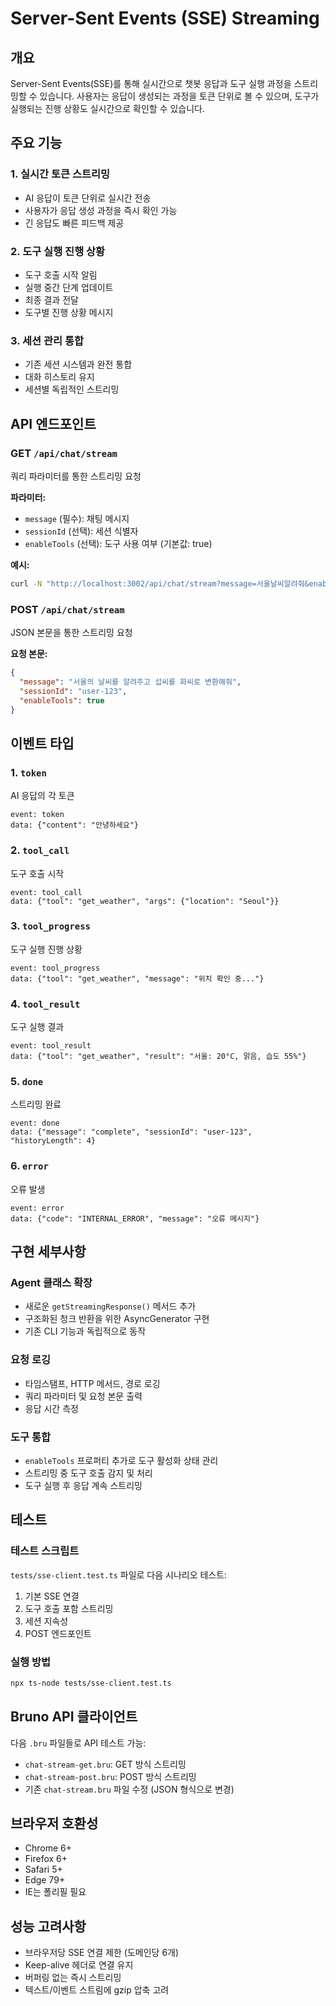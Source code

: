 # Server-Sent Events (SSE) Streaming

## 개요
Server-Sent Events(SSE)를 통해 실시간으로 챗봇 응답과 도구 실행 과정을 스트리밍할 수 있습니다. 사용자는 응답이 생성되는 과정을 토큰 단위로 볼 수 있으며, 도구가 실행되는 진행 상황도 실시간으로 확인할 수 있습니다.

## 주요 기능

### 1. 실시간 토큰 스트리밍
- AI 응답이 토큰 단위로 실시간 전송
- 사용자가 응답 생성 과정을 즉시 확인 가능
- 긴 응답도 빠른 피드백 제공

### 2. 도구 실행 진행 상황
- 도구 호출 시작 알림
- 실행 중간 단계 업데이트
- 최종 결과 전달
- 도구별 진행 상황 메시지

### 3. 세션 관리 통합
- 기존 세션 시스템과 완전 통합
- 대화 히스토리 유지
- 세션별 독립적인 스트리밍

## API 엔드포인트

### GET `/api/chat/stream`
쿼리 파라미터를 통한 스트리밍 요청

**파라미터:**
- `message` (필수): 채팅 메시지
- `sessionId` (선택): 세션 식별자
- `enableTools` (선택): 도구 사용 여부 (기본값: true)

**예시:**
```bash
curl -N "http://localhost:3002/api/chat/stream?message=서울날씨알려줘&enableTools=true"
```

### POST `/api/chat/stream`
JSON 본문을 통한 스트리밍 요청

**요청 본문:**
```json
{
  "message": "서울의 날씨를 알려주고 섭씨를 화씨로 변환해줘",
  "sessionId": "user-123",
  "enableTools": true
}
```

## 이벤트 타입

### 1. `token`
AI 응답의 각 토큰
```
event: token
data: {"content": "안녕하세요"}
```

### 2. `tool_call`
도구 호출 시작
```
event: tool_call
data: {"tool": "get_weather", "args": {"location": "Seoul"}}
```

### 3. `tool_progress`
도구 실행 진행 상황
```
event: tool_progress
data: {"tool": "get_weather", "message": "위치 확인 중..."}
```

### 4. `tool_result`
도구 실행 결과
```
event: tool_result
data: {"tool": "get_weather", "result": "서울: 20°C, 맑음, 습도 55%"}
```

### 5. `done`
스트리밍 완료
```
event: done
data: {"message": "complete", "sessionId": "user-123", "historyLength": 4}
```

### 6. `error`
오류 발생
```
event: error
data: {"code": "INTERNAL_ERROR", "message": "오류 메시지"}
```

## 구현 세부사항

### Agent 클래스 확장
- 새로운 `getStreamingResponse()` 메서드 추가
- 구조화된 청크 반환을 위한 AsyncGenerator 구현
- 기존 CLI 기능과 독립적으로 동작

### 요청 로깅
- 타임스탬프, HTTP 메서드, 경로 로깅
- 쿼리 파라미터 및 요청 본문 출력
- 응답 시간 측정

### 도구 통합
- `enableTools` 프로퍼티 추가로 도구 활성화 상태 관리
- 스트리밍 중 도구 호출 감지 및 처리
- 도구 실행 후 응답 계속 스트리밍

## 테스트

### 테스트 스크립트
`tests/sse-client.test.ts` 파일로 다음 시나리오 테스트:
1. 기본 SSE 연결
2. 도구 호출 포함 스트리밍
3. 세션 지속성
4. POST 엔드포인트

### 실행 방법
```bash
npx ts-node tests/sse-client.test.ts
```

## Bruno API 클라이언트
다음 `.bru` 파일들로 API 테스트 가능:
- `chat-stream-get.bru`: GET 방식 스트리밍
- `chat-stream-post.bru`: POST 방식 스트리밍
- 기존 `chat-stream.bru` 파일 수정 (JSON 형식으로 변경)

## 브라우저 호환성
- Chrome 6+
- Firefox 6+
- Safari 5+
- Edge 79+
- IE는 폴리필 필요

## 성능 고려사항
- 브라우저당 SSE 연결 제한 (도메인당 6개)
- Keep-alive 헤더로 연결 유지
- 버퍼링 없는 즉시 스트리밍
- 텍스트/이벤트 스트림에 gzip 압축 고려